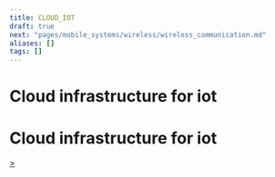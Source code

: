 ```yaml
---
title: CLOUD_IOT
draft: true
next: "pages/mobile_systems/wireless/wireless_communication.md"
aliases: []
tags: []
---
```


# Cloud infrastructure for iot
# Cloud infrastructure for iot

[>](pages/mobile_systems/wireless/wireless_communication.md)
